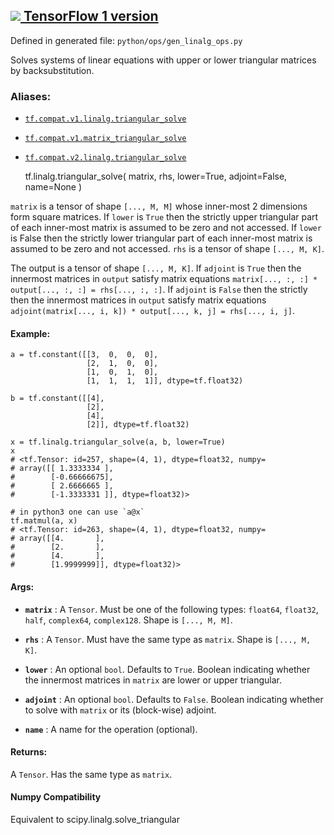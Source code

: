 [ ![](https://tensorflow.google.cn/images/tf_logo_32px.png) TensorFlow 1
version](/versions/r1.15/api_docs/python/tf/linalg/triangular_solve)  
---  
  
Defined in generated file: `python/ops/gen_linalg_ops.py`

Solves systems of linear equations with upper or lower triangular matrices by
backsubstitution.

### Aliases:

  * [`tf.compat.v1.linalg.triangular_solve`](/api_docs/python/tf/linalg/triangular_solve)
  * [`tf.compat.v1.matrix_triangular_solve`](/api_docs/python/tf/linalg/triangular_solve)
  * [`tf.compat.v2.linalg.triangular_solve`](/api_docs/python/tf/linalg/triangular_solve)

    
    
    tf.linalg.triangular_solve(
        matrix,
        rhs,
        lower=True,
        adjoint=False,
        name=None
    )
    

`matrix` is a tensor of shape `[..., M, M]` whose inner-most 2 dimensions form
square matrices. If `lower` is `True` then the strictly upper triangular part
of each inner-most matrix is assumed to be zero and not accessed. If `lower`
is False then the strictly lower triangular part of each inner-most matrix is
assumed to be zero and not accessed. `rhs` is a tensor of shape `[..., M, K]`.

The output is a tensor of shape `[..., M, K]`. If `adjoint` is `True` then the
innermost matrices in `output` satisfy matrix equations `matrix[..., :, :] *
output[..., :, :] = rhs[..., :, :]`. If `adjoint` is `False` then the strictly
then the innermost matrices in `output` satisfy matrix equations
`adjoint(matrix[..., i, k]) * output[..., k, j] = rhs[..., i, j]`.

#### Example:

    
    
    a = tf.constant([[3,  0,  0,  0],
                     [2,  1,  0,  0],
                     [1,  0,  1,  0],
                     [1,  1,  1,  1]], dtype=tf.float32)
    
    b = tf.constant([[4],
                     [2],
                     [4],
                     [2]], dtype=tf.float32)
    
    x = tf.linalg.triangular_solve(a, b, lower=True)
    x
    # <tf.Tensor: id=257, shape=(4, 1), dtype=float32, numpy=
    # array([[ 1.3333334 ],
    #        [-0.66666675],
    #        [ 2.6666665 ],
    #        [-1.3333331 ]], dtype=float32)>
    
    # in python3 one can use `a@x`
    tf.matmul(a, x)
    # <tf.Tensor: id=263, shape=(4, 1), dtype=float32, numpy=
    # array([[4.       ],
    #        [2.       ],
    #        [4.       ],
    #        [1.9999999]], dtype=float32)>
    

#### Args:

  * **`matrix`** : A `Tensor`. Must be one of the following types: `float64`, `float32`, `half`, `complex64`, `complex128`. Shape is `[..., M, M]`.
  * **`rhs`** : A `Tensor`. Must have the same type as `matrix`. Shape is `[..., M, K]`.
  * **`lower`** : An optional `bool`. Defaults to `True`. Boolean indicating whether the innermost matrices in `matrix` are lower or upper triangular.
  * **`adjoint`** : An optional `bool`. Defaults to `False`. Boolean indicating whether to solve with `matrix` or its (block-wise) adjoint.

  * **`name`** : A name for the operation (optional).

#### Returns:

A `Tensor`. Has the same type as `matrix`.

#### Numpy Compatibility

Equivalent to scipy.linalg.solve_triangular

